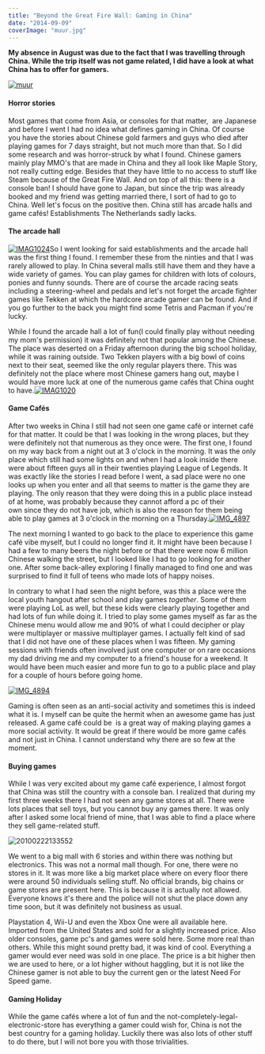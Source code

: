 ```yaml
---
title: "Beyond the Great Fire Wall: Gaming in China"
date: "2014-09-09"
coverImage: "muur.jpg"
---
```


**My absence in August was due to the fact that I was travelling through China. While the trip itself was not game related, I did have a look at what China has to offer for gamers.** 

[![muur](images/muur.jpg)](http://www.legenddiaries.com/wp-content/uploads/2014/09/muur.jpg)

#### Horror stories

Most games that come from Asia, or consoles for that matter,  are Japanese and before I went I had no idea what defines gaming in China. Of course you have the stories about Chinese gold farmers and guys who died after playing games for 7 days straight, but not much more than that. So I did some research and was horror-struck by what I found. Chinese gamers mainly play MMO's that are made in China and they all look like Maple Story, not really cutting edge. Besides that they have little to no access to stuff like Steam because of the Great Fire Wall. And on top of all this: there is a console ban! I should have gone to Japan, but since the trip was already booked and my friend was getting married there, I sort of had to go to China. Well let's focus on the positive then. China still has arcade halls and game cafés! Establishments The Netherlands sadly lacks.

#### The arcade hall

[![IMAG1024](images/IMAG1024-193x300.jpg)](http://www.legenddiaries.com/wp-content/uploads/2014/09/IMAG1024.jpg)So I went looking for said establishments and the arcade hall was the first thing I found. I remember these from the ninties and that I was rarely allowed to play. In China several malls still have them and they have a wide variety of games. You can play games for children with lots of colours, ponies and funny sounds. There are of course the arcade racing seats including a steering-wheel and pedals and let's not forget the arcade fighter games like Tekken at which the hardcore arcade gamer can be found. And if you go further to the back you might find some Tetris and Pacman if you're lucky.

While I found the arcade hall a lot of fun(I could finally play without needing my mom's permission) it was definitely not that popular among the Chinese. The place was deserted on a Friday afternoon during the big school holiday, while it was raining outside. Two Tekken players with a big bowl of coins next to their seat, seemed like the only regular players there. This was definitely not the place where most Chinese gamers hang out, maybe I would have more luck at one of the numerous game cafés that China ought to have.[![IMAG1020](images/IMAG1020.jpg)](http://www.legenddiaries.com/wp-content/uploads/2014/09/IMAG1020.jpg)

#### Game Cafés

After two weeks in China I still had not seen one game café or internet café for that matter. It could be that I was looking in the wrong places, but they were definitely not that numerous as they once were. The first one, I found on my way back from a night out at 3 o'clock in the morning. It was the only place which still had some lights on and when I had a look inside there were about fifteen guys all in their twenties playing League of Legends. It was exactly like the stories I read before I went, a sad place were no one looks up when you enter and all that seems to matter is the game they are playing. The only reason that they were doing this in a public place instead of at home, was probably because they cannot afford a pc of their own since they do not have job, which is also the reason for them being able to play games at 3 o'clock in the morning on a Thursday.[![IMG_4897](images/IMG_4897.jpg)](http://www.legenddiaries.com/wp-content/uploads/2014/09/IMG_4897.jpg)

The next morning I wanted to go back to the place to experience this game café vibe myself, but I could no longer find it. It might have been because I had a few to many beers the night before or that there were now 6 million Chinese walking the street, but I looked like I had to go looking for another one. After some back-alley exploring I finally managed to find one and was surprised to find it full of teens who made lots of happy noises.

In contrary to what I had seen the night before, was this a place were the local youth hangout after school and play games _together_. Some of them were playing LoL as well, but these kids were clearly playing together and had lots of fun while doing it. I tried to play some games myself as far as the Chinese menu would allow me and 90% of what I could decipher or play were multiplayer or massive multiplayer games. I actually felt kind of sad that I did not have one of these places when I was fifteen. My gaming sessions with friends often involved just one computer or on rare occasions my dad driving me and my computer to a friend's house for a weekend. It would have been much easier and more fun to go to a public place and play for a couple of hours before going home.

[![IMG_4894](images/IMG_4894.jpg)](http://www.legenddiaries.com/wp-content/uploads/2014/09/IMG_4894.jpg)

Gaming is often seen as an anti-social activity and sometimes this is indeed what it is. I myself can be quite the hermit when an awesome game has just released. A game café could be  is a great way of making playing games a more social activity. It would be great if there would be more game cafés and not just in China. I cannot understand why there are so few at the moment.

#### Buying games

While I was very excited about my game café experience, I almost forgot that China was still the country with a console ban. I realized that during my first three weeks there I had not seen any game stores at all. There were lots places that sell toys, but you cannot buy any games there. It was only after I asked some local friend of mine, that I was able to find a place where they sell game-related stuff.

![20100222133552](images/201002221335521.jpg)

We went to a big mall with 6 stories and within there was nothing but electronics. This was not a normal mall though. For one, there were no stores in it. It was more like a big market place where on every floor there were around 50 individuals selling stuff. No official brands, big chains or game stores are present here. This is because it is actually not allowed. Everyone knows it's there and the police will not shut the place down any time soon, but it was definitely not business as usual.

Playstation 4, Wii-U and even the Xbox One were all available here. Imported from the United States and sold for a slightly increased price. Also older consoles, game pc's and games were sold here. Some more real than others. While this might sound pretty bad, it was kind of cool. Everything a gamer would ever need was sold in one place. The price is a bit higher then we are used to here, or a lot higher without haggling, but it is not like the Chinese gamer is not able to buy the current gen or the latest Need For Speed game.

#### Gaming Holiday

While the game cafés where a lot of fun and the not-completely-legal-electronic-store has everything a gamer could wish for, China is not the best country for a gaming holiday. Luckily there was also lots of other stuff to do there, but I will not bore you with those trivialities.
